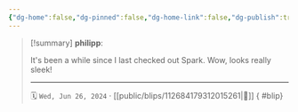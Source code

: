 ```yaml
---
{"dg-home":false,"dg-pinned":false,"dg-home-link":false,"dg-publish":true,"type":"blip","disabled rules":["yaml-title","yaml-title-alias","file-name-heading"],"title":"philipp on mastodon @ 2024-06-26","created-date":"2024-06-26T17:48:42","id":112684179312015260,"updated-date":"2025-05-02T08:50:44","dg-path":"blips/112684179312015261.md","permalink":"/blips/112684179312015261/","dgPassFrontmatter":true}
---
```


> [!summary] **philipp**:
>
> It's been a while since I last checked out Spark. Wow, looks really sleek!
> - - -
>
> 🗓️ `Wed, Jun 26, 2024` · [[public/blips/112684179312015261\|🔗]]
{ #blip}

